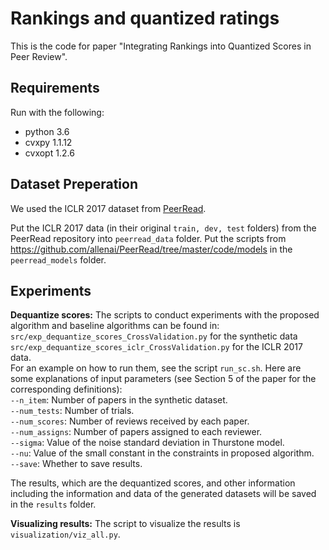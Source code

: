 # Rankings and quantized ratings
This is the code for paper "Integrating Rankings into Quantized Scores in Peer Review".

## Requirements
Run with the following: 
* python 3.6
* cvxpy 1.1.12
* cvxopt 1.2.6

## Dataset Preperation
We used the ICLR 2017 dataset from [PeerRead](https://github.com/allenai/PeerRead). 

Put the ICLR 2017 data (in their original ``train, dev, test`` folders) from the PeerRead repository into ``peerread_data`` folder. Put the scripts from https://github.com/allenai/PeerRead/tree/master/code/models in the ``peerread_models`` folder. 

## Experiments
**Dequantize scores:** The scripts to conduct experiments with the proposed algorithm and baseline algorithms can be found in: \
``src/exp_dequantize_scores_CrossValidation.py`` for the synthetic data
``src/exp_dequantize_scores_iclr_CrossValidation.py`` for the ICLR 2017 data.\
For an example on how to run them, see the script ``run_sc.sh``. Here are some explanations of input parameters (see Section 5 of the paper for the corresponding definitions):  
``--n_item``: Number of papers in the synthetic dataset.<br>
``--num_tests``: Number of trials.<br>
``--num_scores``: Number of reviews received by each paper.<br>
``--num_assigns``: Number of papers assigned to each reviewer. <br>
``--sigma``: Value of the noise standard deviation in Thurstone model. <br>
``--nu``: Value of the small constant in the constraints in proposed algorithm. <br>
``--save``: Whether to save results. <br>


The results, which are the dequantized scores, and other information including the information and data of the generated datasets will be saved in the ``results`` folder. 

**Visualizing results:** The script to visualize the results is ``visualization/viz_all.py``.

<!-- ## Citations -->